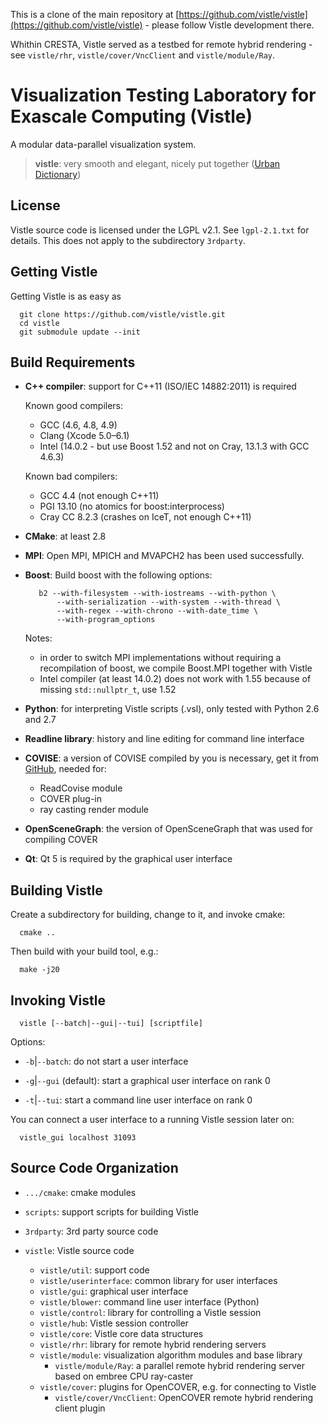 This is a clone of the main repository at [https://github.com/vistle/vistle](https://github.com/vistle/vistle) -
please follow Vistle development there.

Whithin CRESTA, Vistle served as a testbed for remote hybrid rendering - see `vistle/rhr`, `vistle/cover/VncClient` and `vistle/module/Ray`.

Visualization Testing Laboratory for Exascale Computing (Vistle)
================================================================

A modular data-parallel visualization system.

> **vistle**:
>	very smooth and elegant, nicely put together ([Urban Dictionary](http://www.urbandictionary.com/define.php?term=vistle))


License
-------

Vistle source code is licensed under the LGPL v2.1. See `lgpl-2.1.txt` for
details. This does not apply to the subdirectory `3rdparty`.


Getting Vistle
--------------

Getting Vistle is as easy as

      git clone https://github.com/vistle/vistle.git
      cd vistle
      git submodule update --init


Build Requirements
------------------

- **C++ compiler**:
  support for C++11 (ISO/IEC 14882:2011) is required

  Known good compilers:
  - GCC (4.6, 4.8, 4.9)
  - Clang (Xcode 5.0–6.1)
  - Intel (14.0.2 - but use Boost 1.52 and not on Cray, 13.1.3 with GCC 4.6.3)
  
  Known bad compilers:
  - GCC 4.4 (not enough C++11)
  - PGI 13.10 (no atomics for boost:interprocess)
  - Cray CC 8.2.3 (crashes on IceT, not enough C++11)

- **CMake**:
  at least 2.8

- **MPI**:
  Open MPI, MPICH and MVAPCH2 has been used successfully.

- **Boost**:
  Build boost with the following options:

         b2 --with-filesystem --with-iostreams --with-python \
             --with-serialization --with-system --with-thread \
             --with-regex --with-chrono --with-date_time \
             --with-program_options
     Notes:
     - in order to switch MPI implementations without requiring a recompilation of boost, we compile Boost.MPI together with Vistle
     - Intel compiler (at least 14.0.2) does not work with 1.55 because of missing `std::nullptr_t`, use 1.52

- **Python**:
  for interpreting Vistle scripts (.vsl), only tested with Python 2.6 and 2.7

- **Readline library**:
  history and line editing for command line interface

- **COVISE**:
  a version of COVISE compiled by you is necessary, get it from
  [GitHub](https://github.com/hlrs-vis/covise), needed for:
  
  - ReadCovise module
  - COVER plug-in
  - ray casting render module

- **OpenSceneGraph**:
  the version of OpenSceneGraph that was used for compiling COVER

- **Qt**:
  Qt 5 is required by the graphical user interface


Building Vistle
---------------

Create a subdirectory for building, change to it, and invoke cmake:

      cmake ..

Then build with your build tool, e.g.:

      make -j20

Invoking Vistle
---------------

      vistle [--batch|--gui|--tui] [scriptfile]

Options:

* `-b`|`--batch`:
  do not start a user interface

* `-g`|`--gui` (default):
  start a graphical user interface on rank 0

* `-t`|`--tui`:
  start a command line user interface on rank 0

You can connect a user interface to a running Vistle session later on:

      vistle_gui localhost 31093



Source Code Organization
------------------------

- `.../cmake`:
  cmake modules

- `scripts`:
  support scripts for building Vistle

- `3rdparty`:
  3rd party source code

- `vistle`:
  Vistle source code

    - `vistle/util`: support code
    - `vistle/userinterface`: common library for user interfaces
    - `vistle/gui`: graphical user interface
    - `vistle/blower`: command line user interface (Python)
    - `vistle/control`: library for controlling a Vistle session
    - `vistle/hub`: Vistle session controller
    - `vistle/core`: Vistle core data structures
    - `vistle/rhr`: library for remote hybrid rendering servers
    - `vistle/module`: visualization algorithm modules and base library
        - `vistle/module/Ray`: a parallel remote hybrid rendering server based on embree CPU ray-caster
    - `vistle/cover`: plugins for OpenCOVER, e.g. for connecting to Vistle
        - `vistle/cover/VncClient`: OpenCOVER remote hybrid rendering client plugin
